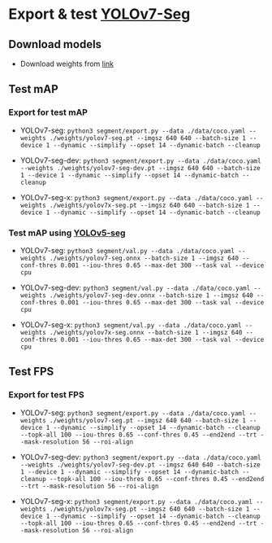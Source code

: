 # Export & test [YOLOv7-Seg](https://github.com/hiennguyen9874/yolov7-seg.git)

## Download models

- Download weights from [link](https://github.com/WongKinYiu/yolov7/releases/tag/v0.1)

## Test mAP

### Export for test mAP

- YOLOv7-seg: `python3 segment/export.py --data ./data/coco.yaml --weights ./weights/yolov7-seg.pt --imgsz 640 640 --batch-size 1 --device 1 --dynamic --simplify --opset 14 --dynamic-batch --cleanup`

- YOLOv7-seg-dev: `python3 segment/export.py --data ./data/coco.yaml --weights ./weights/yolov7-seg-dev.pt --imgsz 640 640 --batch-size 1 --device 1 --dynamic --simplify --opset 14 --dynamic-batch --cleanup`

- YOLOv7-seg-x: `python3 segment/export.py --data ./data/coco.yaml --weights ./weights/yolov7x-seg.pt --imgsz 640 640 --batch-size 1 --device 1 --dynamic --simplify --opset 14 --dynamic-batch --cleanup`

### Test mAP using [YOLOv5-seg](https://github.com/hiennguyen9874/yolov5-seg-new)

- YOLOv7-seg: `python3 segment/val.py --data ./data/coco.yaml --weights ./weights/yolov7-seg.onnx --batch-size 1 --imgsz 640 --conf-thres 0.001 --iou-thres 0.65 --max-det 300 --task val --device cpu`

- YOLOv7-seg-dev: `python3 segment/val.py --data ./data/coco.yaml --weights ./weights/yolov7-seg-dev.onnx --batch-size 1 --imgsz 640 --conf-thres 0.001 --iou-thres 0.65 --max-det 300 --task val --device cpu`

- YOLOv7-seg-x: `python3 segment/val.py --data ./data/coco.yaml --weights ./weights/yolov7x-seg.onnx --batch-size 1 --imgsz 640 --conf-thres 0.001 --iou-thres 0.65 --max-det 300 --task val --device cpu`

## Test FPS

### Export for test FPS

- YOLOv7-seg: `python3 segment/export.py --data ./data/coco.yaml --weights ./weights/yolov7-seg.pt --imgsz 640 640 --batch-size 1 --device 1 --dynamic --simplify --opset 14 --dynamic-batch --cleanup --topk-all 100 --iou-thres 0.65 --conf-thres 0.45 --end2end --trt --mask-resolution 56 --roi-align`

- YOLOv7-seg-dev: `python3 segment/export.py --data ./data/coco.yaml --weights ./weights/yolov7-seg-dev.pt --imgsz 640 640 --batch-size 1 --device 1 --dynamic --simplify --opset 14 --dynamic-batch --cleanup --topk-all 100 --iou-thres 0.65 --conf-thres 0.45 --end2end --trt --mask-resolution 56 --roi-align`

- YOLOv7-seg-x: `python3 segment/export.py --data ./data/coco.yaml --weights ./weights/yolov7x-seg.pt --imgsz 640 640 --batch-size 1 --device 1 --dynamic --simplify --opset 14 --dynamic-batch --cleanup --topk-all 100 --iou-thres 0.65 --conf-thres 0.45 --end2end --trt --mask-resolution 56 --roi-align`
